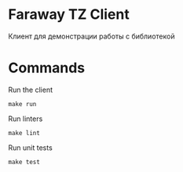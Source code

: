 # Faraway TZ Client

Клиент для демонстрации работы с библиотекой

# Commands 

Run the client
```
make run
```

Run linters
```
make lint
```

Run unit tests
```
make test
```
